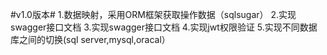 #v1.0版本#
1.数据映射，采用ORM框架获取操作数据（sqlsugar）
2.实现swagger接口文档
3.实现swagger接口文档
4.实现jwt权限验证
5.实现不同数据库之间的切换(sql server,mysql,oracal）
